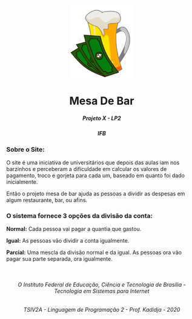 <div align="center">
	<img src="logo/logo_pqn.png" width="165"/>
	<h1>Mesa De Bar</h1>
	<h5>Projeto X - LP2</h5>
	<h5><b>IFB</b></h5>
</div>
	<h3>Sobre o Site:</h3>
<p>
	O site é uma iniciativa de universitários que depois das aulas iam nos barzinhos e perceberam a dificuldade em calcular os valores de pagamento, troco e gorjeta para cada um, baseado em quanto foi dado inicialmente. 
</p>
<p>
	Então o projeto mesa de bar ajuda as pessoas a dividir as despesas em algum restaurante, bar, ou afins. 
</p>
<h3>O sistema fornece 3 opções da divisão da conta: </h3>
<p><b>Normal:</b> Cada pessoa vai pagar a quantia que gastou.</p>
<p><b>Igual:</b> As pessoas vão dividir a conta igualmente.</p>
<p><b>Parcial:</b> Uma mescla da divisão normal e da igual. As pessoas ora vão pagar sua parte separada, ora igualmente.</p>
<br>
<div align='center'>
	<h6>O Instituto Federal de Educação, Ciência e Tecnologia de Brasília - Tecnologia em Sistemas para Internet</h6>
	<h6> TSIV2A - Linguagem de Programação 2 - Prof. Kadidja - 2020</h6>
</div>

